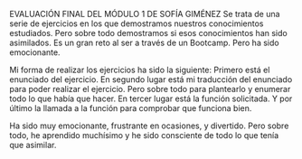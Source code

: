 EVALUACIÓN FINAL DEL MÓDULO 1 DE SOFÍA GIMÉNEZ
Se trata de una serie de ejercicios en los que demostramos nuestros conocimientos estudiados. 
Pero sobre todo demostramos si esos conocimientos han sido asimilados.
Es un gran reto al ser a través de un Bootcamp. Pero ha sido emocionante.

Mi forma de realizar los ejercicios ha sido la siguiente:
Primero está el enunciado del ejercicio.
En segundo lugar está mi traducción del enunciado para poder realizar el ejercicio.
Pero sobre todo para plantearlo y enumerar todo lo que había que hacer.
En tercer lugar está la función solicitada.
Y por último la llamada a la función para comprobar que funciona bien.

Ha sido muy emocionante, frustrante en ocasiones, y divertido.
Pero sobre todo, he aprendido muchísimo y he sido consciente de todo lo que tenía que asimilar.
